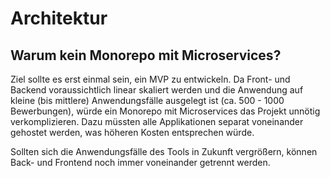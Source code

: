 # Architektur

## Warum kein Monorepo mit Microservices?

Ziel sollte es erst einmal sein, ein MVP zu entwickeln. Da Front- und Backend voraussichtlich linear skaliert werden und die Anwendung auf kleine (bis mittlere) Anwendungsfälle ausgelegt ist (ca. 500 - 1000 Bewerbungen), würde ein Monorepo mit Microservices das Projekt unnötig verkomplizieren. Dazu müssten alle Applikationen separat voneinander gehostet werden, was höheren Kosten entsprechen würde.

Sollten sich die Anwendungsfälle des Tools in Zukunft vergrößern, können Back- und Frontend noch immer voneinander getrennt werden.
